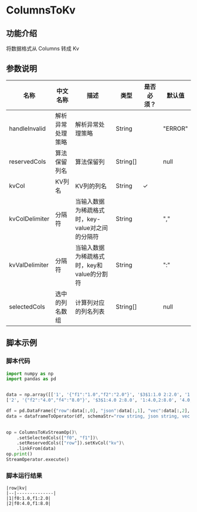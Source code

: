 
# ColumnsToKv

## 功能介绍
将数据格式从 Columns 转成 Kv


## 参数说明

| 名称 | 中文名称 | 描述 | 类型 | 是否必须？ | 默认值 |
| --- | --- | --- | --- | --- | --- |
| handleInvalid | 解析异常处理策略 | 解析异常处理策略 | String |  | "ERROR" |
| reservedCols | 算法保留列名 | 算法保留列 | String[] |  | null |
| kvCol | KV列名 | KV列的列名 | String | ✓ |  |
| kvColDelimiter | 分隔符 | 当输入数据为稀疏格式时，key-value对之间的分隔符 | String |  | "," |
| kvValDelimiter | 分隔符 | 当输入数据为稀疏格式时，key和value的分割符 | String |  | ":" |
| selectedCols | 选中的列名数组 | 计算列对应的列名列表 | String[] |  | null |

## 脚本示例
### 脚本代码
```python
import numpy as np
import pandas as pd


data = np.array([['1', '{"f1":"1.0","f2":"2.0"}', '$3$1:1.0 2:2.0', '1:1.0,2:2.0', '1.0,2.0', 1.0, 2.0],
['2', '{"f2":"4.0","f4":"8.0"}', '$3$1:4.0 2:8.0', '1:4.0,2:8.0', '4.0,8.0', 4.0, 8.0]])

df = pd.DataFrame({"row":data[:,0], "json":data[:,1], "vec":data[:,2], "kv":data[:,3], "csv":data[:,4], "f0":data[:,5], "f1":data[:,6]})
data = dataframeToOperator(df, schemaStr="row string, json string, vec string, kv string, csv string, f0 double, f1 double",op_type="stream")
    

op = ColumnsToKvStreamOp()\
    .setSelectedCols(["f0", "f1"])\
    .setReservedCols(["row"]).setKvCol("kv")\
    .linkFrom(data)
op.print()
StreamOperator.execute()
```

### 脚本运行结果
    
    |row|kv|
    |--|--------------|
    |1|f0:1.0,f1:2.0|
    |2|f0:4.0,f1:8.0|
    
